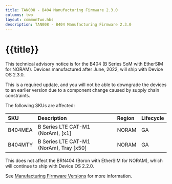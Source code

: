 ```yaml
---
title: TAN008 - B404 Manufacturing Firmware 2.3.0
columns: two
layout: commonTwo.hbs
description: TAN008 - B404 Manufacturing Firmware 2.3.0
---
```


# {{title}}

This technical advisory notice is for the B404 (B Series SoM with EtherSIM for NORAM). Devices manufactured after June, 2022, will ship with Device OS 2.3.0. 

This is a required update, and you will not be able to downgrade the devices to an earlier version due to a component change caused by supply chain constraints.

The following SKUs are affected:

| SKU | Description | Region | Lifecycle |
| :--- | :--- | :--- | :--- |
| B404MEA | B Series LTE CAT-M1 (NorAm), [x1] | NORAM | GA |
| B404MTY | B Series LTE CAT-M1 (NorAm), Tray [x50] | NORAM | GA |

This does not affect the BRN404 (Boron with EtherSIM for NORAM), which will continue to ship with Device OS 2.2.0.

See [Manufacturing Firmware Versions](/scaling/manufacturing/manufacturing-firmware-versions/) for more information.


